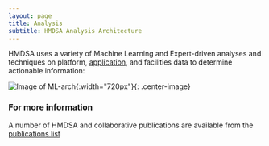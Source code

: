 ```yaml
---
layout: page
title: Analysis
subtitle: HMDSA Analysis Architecture
---
```


HMDSA uses a variety of Machine Learning and Expert-driven analyses and techniques on platform, [application](./applicationdata.md), and facilities data to determine actionable information:

![Image of ML-arch](resources/figs/ml.jpg){:width="720px"}{: .center-image}


### For more information ###
A number of HMDSA and collaborative publications are available from the [publications list](./docs.md)
